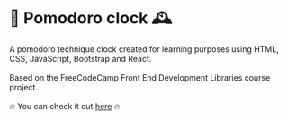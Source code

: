 # 🍅 Pomodoro clock 🕰

A pomodoro technique clock created for learning purposes using HTML, CSS, JavaScript, Bootstrap and React.
<br><br>
Based on the FreeCodeCamp Front End Development Libraries course project.
<br><br>
:fire: You can check it out  <a target="_blank" rel="noopener noreferrer" href="https://nmorelli96.github.io/fcc-pomodoro-clock/">here</a> :fire:

